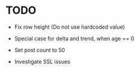 # TODO

* Fix row height (Do not use hardcoded value)

* Special case for delta and trend, when age == 0

* Set post count to 50

* Investigate SSL issues

